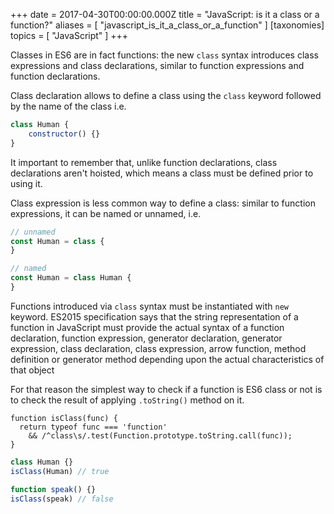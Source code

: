 +++
date = 2017-04-30T00:00:00.000Z
title = "JavaScript: is it a class or a function?"
aliases = [
  "javascript_is_it_a_class_or_a_function"
]
[taxonomies]
topics = [ "JavaScript" ]
+++

Classes in ES6 are in fact functions: the new `class` syntax introduces class expressions and class declarations, similar to function expressions and function declarations.

Class declaration allows to define a class using the `class` keyword followed by the name of the class i.e.

```js
class Human {
	constructor() {}
}
```

It important to remember that, unlike function declarations, class declarations aren't hoisted, which means a class must be defined prior to using it.

Class expression is less common way to define a class: similar to function expressions, it can be named or unnamed, i.e.

```js
// unnamed
const Human = class {
}

// named
const Human = class Human {
}
```

Functions introduced via `class` syntax must be instantiated with `new` keyword. ES2015 specification says that the string representation of a function in JavaScript must provide the actual syntax of a function declaration, function expression, generator declaration, generator expression, class declaration, class expression, arrow function, method definition or generator method depending upon the actual characteristics of that object

For that reason the simplest way  to check if a function is ES6 class or not is to check the result of applying `.toString()` method on it.

```
function isClass(func) {
  return typeof func === 'function'
    && /^class\s/.test(Function.prototype.toString.call(func));
}
```

```js
class Human {}
isClass(Human) // true

function speak() {}
isClass(speak) // false
```


